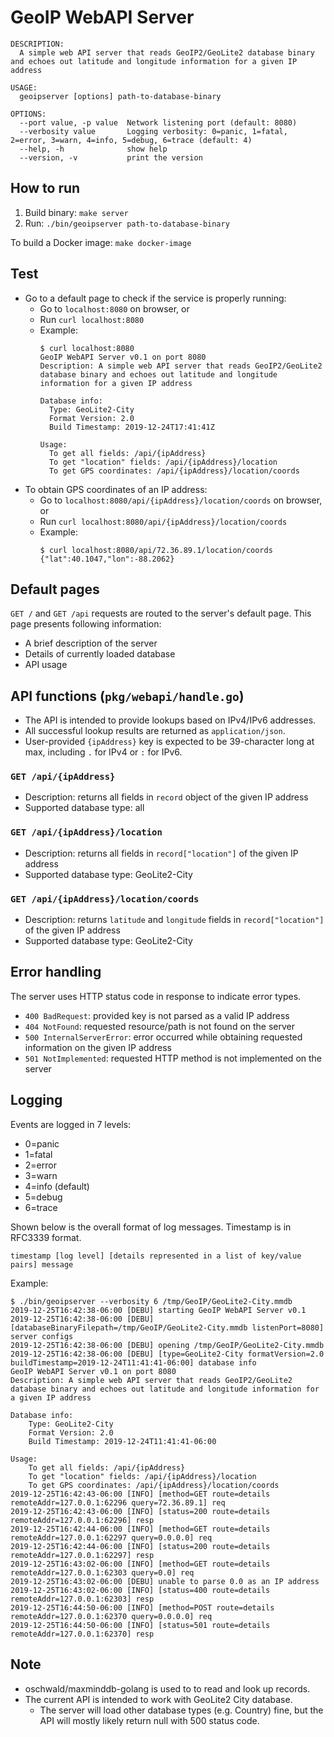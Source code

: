 # GeoIP WebAPI Server
```
DESCRIPTION:
  A simple web API server that reads GeoIP2/GeoLite2 database binary and echoes out latitude and longitude information for a given IP address

USAGE:
  geoipserver [options] path-to-database-binary

OPTIONS:
  --port value, -p value  Network listening port (default: 8080)
  --verbosity value       Logging verbosity: 0=panic, 1=fatal, 2=error, 3=warn, 4=info, 5=debug, 6=trace (default: 4)
  --help, -h              show help
  --version, -v           print the version
```


## How to run
1. Build binary: `make server`
2. Run: `./bin/geoipserver path-to-database-binary`

To build a Docker image: `make docker-image`


## Test
* Go to a default page to check if the service is properly running:
  * Go to `localhost:8080` on browser, or
  * Run `curl localhost:8080`
  * Example:
    ```
    $ curl localhost:8080
    GeoIP WebAPI Server v0.1 on port 8080
    Description: A simple web API server that reads GeoIP2/GeoLite2 database binary and echoes out latitude and longitude information for a given IP address
    
    Database info:
      Type: GeoLite2-City
      Format Version: 2.0
      Build Timestamp: 2019-12-24T17:41:41Z
    
    Usage:
      To get all fields: /api/{ipAddress}
      To get "location" fields: /api/{ipAddress}/location
      To get GPS coordinates: /api/{ipAddress}/location/coords
    ```
* To obtain GPS coordinates of an IP address:
  * Go to `localhost:8080/api/{ipAddress}/location/coords` on browser, or
  * Run `curl localhost:8080/api/{ipAddress}/location/coords`
  * Example:
    ```
    $ curl localhost:8080/api/72.36.89.1/location/coords
    {"lat":40.1047,"lon":-88.2062}
    ```

## Default pages
`GET /` and `GET /api` requests are routed to the server's default page.
This page presents following information:
* A brief description of the server
* Details of currently loaded database
* API usage


## API functions (`pkg/webapi/handle.go`)
* The API is intended to provide lookups based on IPv4/IPv6 addresses.
* All successful lookup results are returned as `application/json`.
* User-provided `{ipAddress}` key is expected to be 39-character long at max, including `.` for IPv4 or `:` for IPv6.

### `GET /api/{ipAddress}`
* Description: returns all fields in `record` object of the given IP address
* Supported database type: all

### `GET /api/{ipAddress}/location`
* Description: returns all fields in `record["location"]` of the given IP address
* Supported database type: GeoLite2-City

### `GET /api/{ipAddress}/location/coords`
* Description: returns `latitude` and `longitude` fields in `record["location"]` of the given IP address
* Supported database type: GeoLite2-City


## Error handling
The server uses HTTP status code in response to indicate error types.

* `400 BadRequest`: provided key is not parsed as a valid IP address
* `404 NotFound`: requested resource/path is not found on the server
* `500 InternalServerError`: error occurred while obtaining requested information on the given IP address
* `501 NotImplemented`: requested HTTP method is not implemented on the server


## Logging
Events are logged in 7 levels:
* 0=panic
* 1=fatal
* 2=error
* 3=warn
* 4=info (default)
* 5=debug
* 6=trace

Shown below is the overall format of log messages. Timestamp is in RFC3339 format.
```
timestamp [log level] [details represented in a list of key/value pairs] message
```

Example:
```
$ ./bin/geoipserver --verbosity 6 /tmp/GeoIP/GeoLite2-City.mmdb
2019-12-25T16:42:38-06:00 [DEBU] starting GeoIP WebAPI Server v0.1
2019-12-25T16:42:38-06:00 [DEBU] [databaseBinaryFilepath=/tmp/GeoIP/GeoLite2-City.mmdb listenPort=8080] server configs
2019-12-25T16:42:38-06:00 [DEBU] opening /tmp/GeoIP/GeoLite2-City.mmdb
2019-12-25T16:42:38-06:00 [DEBU] [type=GeoLite2-City formatVersion=2.0 buildTimestamp=2019-12-24T11:41:41-06:00] database info
GeoIP WebAPI Server v0.1 on port 8080
Description: A simple web API server that reads GeoIP2/GeoLite2 database binary and echoes out latitude and longitude information for a given IP address

Database info:
	Type: GeoLite2-City
	Format Version: 2.0
	Build Timestamp: 2019-12-24T11:41:41-06:00

Usage:
	To get all fields: /api/{ipAddress}
	To get "location" fields: /api/{ipAddress}/location
	To get GPS coordinates: /api/{ipAddress}/location/coords
2019-12-25T16:42:43-06:00 [INFO] [method=GET route=details remoteAddr=127.0.0.1:62296 query=72.36.89.1] req
2019-12-25T16:42:43-06:00 [INFO] [status=200 route=details remoteAddr=127.0.0.1:62296] resp
2019-12-25T16:42:44-06:00 [INFO] [method=GET route=details remoteAddr=127.0.0.1:62297 query=0.0.0.0] req
2019-12-25T16:42:44-06:00 [INFO] [status=200 route=details remoteAddr=127.0.0.1:62297] resp
2019-12-25T16:43:02-06:00 [INFO] [method=GET route=details remoteAddr=127.0.0.1:62303 query=0.0] req
2019-12-25T16:43:02-06:00 [DEBU] unable to parse 0.0 as an IP address
2019-12-25T16:43:02-06:00 [INFO] [status=400 route=details remoteAddr=127.0.0.1:62303] resp
2019-12-25T16:44:50-06:00 [INFO] [method=POST route=details remoteAddr=127.0.0.1:62370 query=0.0.0.0] req
2019-12-25T16:44:50-06:00 [INFO] [status=501 route=details remoteAddr=127.0.0.1:62370] resp
```


## Note
* oschwald/maxminddb-golang is used to to read and look up records.
* The current API is intended to work with GeoLite2 City database.
  * The server will load other database types (e.g. Country) fine, but the API will mostly likely return null with 500 status code.
